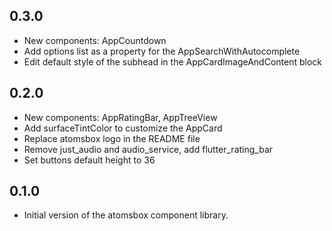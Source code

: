 ## 0.3.0 
* New components: AppCountdown
* Add options list as a property for the AppSearchWithAutocomplete
* Edit default style of the subhead in the AppCardImageAndContent block

## 0.2.0
* New components: AppRatingBar, AppTreeView
* Add surfaceTintColor to customize the AppCard
* Replace atomsbox logo in the README file
* Remove just_audio and audio_service, add flutter_rating_bar
* Set buttons default height to 36

## 0.1.0
* Initial version of the atomsbox component library.
